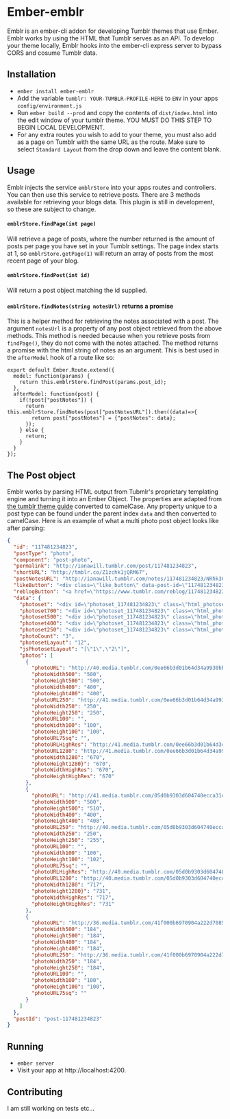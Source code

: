 # Ember-emblr

Emblr is an ember-cli addon for developing Tumblr themes that use Ember. Emblr works by using the HTML that Tumblr serves as an API. To develop your theme locally, Emblr hooks into the ember-cli express server to bypass CORS and cosume Tumblr data.

## Installation

* `ember install ember-emblr`
* Add the variable `tumblr: YOUR-TUMBLR-PROFILE-HERE` to `ENV` in your apps `config/environment.js`
* Run `ember build --prod` and copy the contents of `dist/index.html` into the edit window of your tumblr theme. YOU MUST DO THIS STEP TO BEGIN LOCAL DEVELOPMENT.
* For any extra routes you wish to add to your theme, you must also add as a page on Tumblr with the same URL as the route. Make sure to select `Standard Layout` from the drop down and leave the content blank.

## Usage

Emblr injects the service `emblrStore` into your apps routes and controllers. You can then use this service to retrieve posts. There are 3 methods available for retrieving your blogs data. This plugin is still in development, so these are subject to change.

#### `emblrStore.findPage(int page)`
Will retrieve a page of posts, where the number returned is the amount of posts per page you have set in your Tumblr settings. The page index starts at 1, so `emblrStore.getPage(1)` will return an array of posts from the most recent page of your blog.

#### `emblrStore.findPost(int id)`
Will return a post object matching the id supplied.

#### `emblrStore.findNotes(string notesUrl)` returns a promise
This is a helper method for retrieving the notes associated with a post. The argument `notesUrl` is a property of any post object retrieved from the above methods. This method is needed because when you retrieve posts from `findPage()`, they do not come with the notes attached. The method returns a promise with the html string of notes as an argument. This is best used in the `afterModel` hook of a route like so:

```JS
export default Ember.Route.extend({
  model: function(params) {
    return this.emblrStore.findPost(params.post_id);
  },
  afterModel: function(post) {
    if(!post["postNotes"]) {
      return this.emblrStore.findNotes(post["postNotesURL"]).then((data)=>{
        return post["postNotes"] = {"postNotes": data};
      });
    } else {
      return;
    }
  }
});
```

## The Post object
Emblr works by parsing HTML output from Tubmlr's proprietary templating engine and turning it into an Ember Object. The properties are adapted from [the tumblr theme guide](https://www.tumblr.com/docs/en/custom_themes#posts) converted to camelCase. Any property unique to a post type can be found under the parent index `data` and then converted to camelCase. Here is an example of what a multi photo post object looks like after parsing:

```JSON
{
  "id": "117481234823",
  "postType": "photo",
  "component": "post-photo",
  "permalink": "http://ianawill.tumblr.com/post/117481234823",
  "shortURL": "http://tmblr.co/Z1zchk1jQRM67",
  "postNotesURL": "http://ianawill.tumblr.com/notes/117481234823/NRhk3QNdF",
  "likeButton": "<div class=\"like_button\" data-post-id=\"117481234823\" id=\"like_button_117481234823\"><iframe id=\"like_iframe_117481234823\" src=\"http://assets.tumblr.com/assets/html/like_iframe.html?_v=1af0c0fbf0ad9b4dc38445698d099106#name=ianawill&amp;post_id=117481234823&amp;rk=YlHt5OPE\" scrolling=\"no\" width=\"20\" height=\"20\" frameborder=\"0\" class=\"like_toggle\" allowtransparency=\"true\" name=\"like_iframe_117481234823\"></iframe></div>",
  "reblogButton": "<a href=\"https://www.tumblr.com/reblog/117481234823/YlHt5OPE\" class=\"reblog_button\" style=\"display: block;width:20px;height:20px;\"><svg width=\"100%\" height=\"100%\" viewBox=\"0 0 21 21\" xmlns=\"http://www.w3.org/2000/svg\" xmlns:xlink=\"http://www.w3.org/1999/xlink\" fill=\"#ccc\"><path d=\"M5.01092527,5.99908429 L16.0088498,5.99908429 L16.136,9.508 L20.836,4.752 L16.136,0.083 L16.1360004,3.01110845 L2.09985349,3.01110845 C1.50585349,3.01110845 0.979248041,3.44726568 0.979248041,4.45007306 L0.979248041,10.9999998 L3.98376463,8.30993634 L3.98376463,6.89801007 C3.98376463,6.20867902 4.71892527,5.99908429 5.01092527,5.99908429 Z\"></path><path d=\"M17.1420002,13.2800293 C17.1420002,13.5720293 17.022957,14.0490723 16.730957,14.0490723 L4.92919922,14.0490723 L4.92919922,11 L0.5,15.806 L4.92919922,20.5103758 L5.00469971,16.9990234 L18.9700928,16.9990234 C19.5640928,16.9990234 19.9453125,16.4010001 19.9453125,15.8060001 L19.9453125,9.5324707 L17.142,12.203\"></path></svg></a>",
  "data": {
    "photoset": "<div id=\"photoset_117481234823\" class=\"html_photoset\">    <iframe id=\"photoset_iframe_117481234823\" class=\"photoset\" scrolling=\"no\" frameborder=\"0\" height=\"-5\" width=\"100%\" style=\"border:0px; background-color:transparent; overflow:hidden;\" src=\"http://ianawill.tumblr.com/post/117481234823/photoset_iframe/ianawill/tumblr_nng0r28VE41uu2inm/0/false\" name=\"photoset_iframe_117481234823\"></iframe></div>",
    "photoset700": "<div id=\"photoset_117481234823\" class=\"html_photoset\">    <iframe id=\"photoset_iframe_117481234823\" class=\"photoset\" scrolling=\"no\" frameborder=\"0\" height=\"1055\" width=\"700\" style=\"border:0px; background-color:transparent; overflow:hidden;\" src=\"http://ianawill.tumblr.com/post/117481234823/photoset_iframe/ianawill/tumblr_nng0r28VE41uu2inm/700/false\" name=\"photoset_iframe_117481234823\"></iframe></div>",
    "photoset500": "<div id=\"photoset_117481234823\" class=\"html_photoset\">    <iframe id=\"photoset_iframe_117481234823\" class=\"photoset\" scrolling=\"no\" frameborder=\"0\" height=\"755\" width=\"500\" style=\"border:0px; background-color:transparent; overflow:hidden;\" src=\"http://ianawill.tumblr.com/post/117481234823/photoset_iframe/ianawill/tumblr_nng0r28VE41uu2inm/500/false\" name=\"photoset_iframe_117481234823\"></iframe></div>",
    "photoset400": "<div id=\"photoset_117481234823\" class=\"html_photoset\">    <iframe id=\"photoset_iframe_117481234823\" class=\"photoset\" scrolling=\"no\" frameborder=\"0\" height=\"605\" width=\"400\" style=\"border:0px; background-color:transparent; overflow:hidden;\" src=\"http://ianawill.tumblr.com/post/117481234823/photoset_iframe/ianawill/tumblr_nng0r28VE41uu2inm/400/false\" name=\"photoset_iframe_117481234823\"></iframe></div>",
    "photoset250": "<div id=\"photoset_117481234823\" class=\"html_photoset\">    <iframe id=\"photoset_iframe_117481234823\" class=\"photoset\" scrolling=\"no\" frameborder=\"0\" height=\"380\" width=\"250\" style=\"border:0px; background-color:transparent; overflow:hidden;\" src=\"http://ianawill.tumblr.com/post/117481234823/photoset_iframe/ianawill/tumblr_nng0r28VE41uu2inm/250/false\" name=\"photoset_iframe_117481234823\"></iframe></div>",
    "photoCount": "3",
    "photosetLayout": "12",
    "jsPhotosetLayout": "[\"1\",\"2\"]",
    "photos": [
      {
        "photoURL": "http://40.media.tumblr.com/0ee66b3d01b64d34a9930bb84ef6da2e/tumblr_nng0r28VE41uu2inmo1_400.png",
        "photoWidth500": "500",
        "photoHeight500": "500",
        "photoWidth400": "400",
        "photoHeight400": "400",
        "photoURL250": "http://41.media.tumblr.com/0ee66b3d01b64d34a9930bb84ef6da2e/tumblr_nng0r28VE41uu2inmo1_250.png",
        "photoWidth250": "250",
        "photoHeight250": "250",
        "photoURL100": "",
        "photoWidth100": "100",
        "photoHeight100": "100",
        "photoURL75sq": "",
        "photoURLHighRes": "http://41.media.tumblr.com/0ee66b3d01b64d34a9930bb84ef6da2e/tumblr_nng0r28VE41uu2inmo1_1280.png",
        "photoURL1280": "http://41.media.tumblr.com/0ee66b3d01b64d34a9930bb84ef6da2e/tumblr_nng0r28VE41uu2inmo1_1280.png",
        "photoWidth1280": "670",
        "photoHeight1280}": "670",
        "photoWidthHighRes": "670",
        "photoHeightHighRes": "670"
      },
      {
        "photoURL": "http://41.media.tumblr.com/05d0b9303d604740ecca31c317173e3a/tumblr_nng0r28VE41uu2inmo2_400.jpg",
        "photoWidth500": "500",
        "photoHeight500": "510",
        "photoWidth400": "400",
        "photoHeight400": "408",
        "photoURL250": "http://40.media.tumblr.com/05d0b9303d604740ecca31c317173e3a/tumblr_nng0r28VE41uu2inmo2_250.jpg",
        "photoWidth250": "250",
        "photoHeight250": "255",
        "photoURL100": "",
        "photoWidth100": "100",
        "photoHeight100": "102",
        "photoURL75sq": "",
        "photoURLHighRes": "http://40.media.tumblr.com/05d0b9303d604740ecca31c317173e3a/tumblr_nng0r28VE41uu2inmo2_1280.jpg",
        "photoURL1280": "http://40.media.tumblr.com/05d0b9303d604740ecca31c317173e3a/tumblr_nng0r28VE41uu2inmo2_1280.jpg",
        "photoWidth1280": "717",
        "photoHeight1280}": "731",
        "photoWidthHighRes": "717",
        "photoHeightHighRes": "731"
      },
      {
        "photoURL": "http://36.media.tumblr.com/41f000b6970904a222d7085404b10217/tumblr_nng0r28VE41uu2inmo3_250.jpg",
        "photoWidth500": "184",
        "photoHeight500": "184",
        "photoWidth400": "184",
        "photoHeight400": "184",
        "photoURL250": "http://36.media.tumblr.com/41f000b6970904a222d7085404b10217/tumblr_nng0r28VE41uu2inmo3_250.jpg",
        "photoWidth250": "184",
        "photoHeight250": "184",
        "photoURL100": "",
        "photoWidth100": "100",
        "photoHeight100": "100",
        "photoURL75sq": ""
      }
    ]
  },
  "postId": "post-117481234823"
}
```

## Running

* `ember server`
* Visit your app at http://localhost:4200.

## Contributing

I am still working on tests etc...
